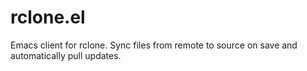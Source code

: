 # rclone.el
Emacs client for rclone. Sync files from remote to source on save and automatically pull updates.
